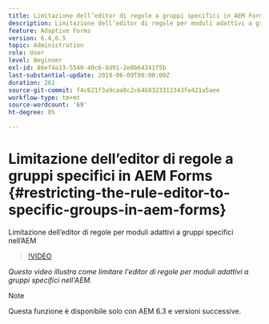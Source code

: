 ```yaml
---
title: Limitazione dell’editor di regole a gruppi specifici in AEM Forms
description: Limitazione dell’editor di regole per moduli adattivi a gruppi specifici nell’AEM
feature: Adaptive Forms
version: 6.4,6.5
topic: Administration
role: User
level: Beginner
exl-id: 86ef4a13-5540-40c6-8d91-2e8b64341f5b
last-substantial-update: 2019-06-09T00:00:00Z
duration: 261
source-git-commit: f4c621f3a9caa8c2c64b8323312343fe421a5aee
workflow-type: tm+mt
source-wordcount: '69'
ht-degree: 0%

---
```


# Limitazione dell’editor di regole a gruppi specifici in AEM Forms {#restricting-the-rule-editor-to-specific-groups-in-aem-forms}

Limitazione dell’editor di regole per moduli adattivi a gruppi specifici nell’AEM

>[!VIDEO](https://video.tv.adobe.com/v/19470?quality=12&learn=on)

*Questo video illustra come limitare l&#39;editor di regole per moduli adattivi a gruppi specifici nell&#39;AEM.*

>[!NOTE]
>
>Questa funzione è disponibile solo con AEM 6.3 e versioni successive.
